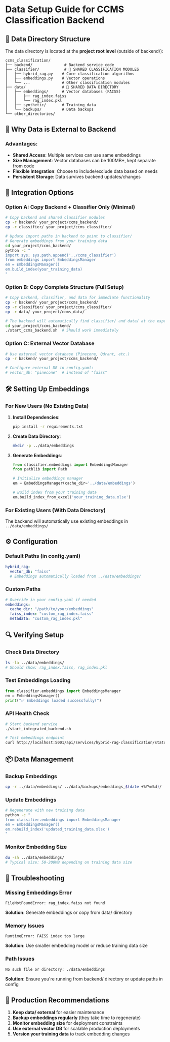 # Data Setup Guide for CCMS Classification Backend

## 📁 Data Directory Structure

The data directory is located at the **project root level** (outside of backend/):

```
ccms_classification/
├── backend/              # Backend service code
├── classifier/           # 🔧 SHARED CLASSIFICATION MODULES
│   ├── hybrid_rag.py    # Core classification algorithms
│   ├── embeddings.py    # Vector operations
│   └── ...              # Other classification modules
├── data/                # 🎯 SHARED DATA DIRECTORY
│   ├── embeddings/      # Vector databases (FAISS)
│   │   ├── rag_index.faiss
│   │   └── rag_index.pkl
│   ├── synthetic/       # Training data
│   └── backups/         # Data backups
└── other_directories/
```

## 🔄 Why Data is External to Backend

### Advantages:
- **Shared Access**: Multiple services can use same embeddings
- **Size Management**: Vector databases can be 100MB+, kept separate from code
- **Flexible Integration**: Choose to include/exclude data based on needs
- **Persistent Storage**: Data survives backend updates/changes

## 🚀 Integration Options

### Option A: Copy Backend + Classifier Only (Minimal)
```bash
# Copy backend and shared classifier modules
cp -r backend/ your_project/ccms_backend/
cp -r classifier/ your_project/ccms_classifier/

# Update import paths in backend to point to classifier/
# Generate embeddings from your training data
cd your_project/ccms_backend/
python -c "
import sys; sys.path.append('../ccms_classifier')
from embeddings import EmbeddingsManager
em = EmbeddingsManager()
em.build_index(your_training_data)
"
```

### Option B: Copy Complete Structure (Full Setup)
```bash
# Copy backend, classifier, and data for immediate functionality
cp -r backend/ your_project/ccms_backend/
cp -r classifier/ your_project/ccms_classifier/ 
cp -r data/ your_project/ccms_data/

# The backend will automatically find classifier/ and data/ at the expected relative paths
cd your_project/ccms_backend/
./start_ccms_backend.sh  # Should work immediately
```

### Option C: External Vector Database
```bash
# Use external vector database (Pinecone, Qdrant, etc.)
cp -r backend/ your_project/ccms_backend/

# Configure external DB in config.yaml:
# vector_db: "pinecone"  # instead of "faiss"
```

## 🛠️ Setting Up Embeddings

### For New Users (No Existing Data)

1. **Install Dependencies**:
   ```bash
   pip install -r requirements.txt
   ```

2. **Create Data Directory**:
   ```bash
   mkdir -p ../data/embeddings
   ```

3. **Generate Embeddings**:
   ```python
   from classifier.embeddings import EmbeddingsManager
   from pathlib import Path
   
   # Initialize embeddings manager
   em = EmbeddingsManager(cache_dir='../data/embeddings')
   
   # Build index from your training data
   em.build_index_from_excel('your_training_data.xlsx')
   ```

### For Existing Users (With Data Directory)

The backend will automatically use existing embeddings in `../data/embeddings/`

## ⚙️ Configuration

### Default Paths (in config.yaml)
```yaml
hybrid_rag:
  vector_db: "faiss"
  # Embeddings automatically loaded from ../data/embeddings/
```

### Custom Paths
```yaml
# Override in your config.yaml if needed
embeddings:
  cache_dir: "/path/to/your/embeddings"
  faiss_index: "custom_rag_index.faiss"
  metadata: "custom_rag_index.pkl"
```

## 🔍 Verifying Setup

### Check Data Directory
```bash
ls -la ../data/embeddings/
# Should show: rag_index.faiss, rag_index.pkl
```

### Test Embeddings Loading
```python
from classifier.embeddings import EmbeddingsManager
em = EmbeddingsManager()
print("✅ Embeddings loaded successfully!")
```

### API Health Check
```bash
# Start backend service
./start_integrated_backend.sh

# Test embeddings endpoint
curl http://localhost:5001/api/services/hybrid-rag-classification/status
```

## 📦 Data Management

### Backup Embeddings
```bash
cp -r ../data/embeddings/ ../data/backups/embeddings_$(date +%Y%m%d)/
```

### Update Embeddings
```bash
# Regenerate with new training data
python -c "
from classifier.embeddings import EmbeddingsManager
em = EmbeddingsManager()
em.rebuild_index('updated_training_data.xlsx')
"
```

### Monitor Embedding Size
```bash
du -sh ../data/embeddings/
# Typical size: 50-200MB depending on training data size
```

## 🚨 Troubleshooting

### Missing Embeddings Error
```
FileNotFoundError: rag_index.faiss not found
```
**Solution**: Generate embeddings or copy from data/ directory

### Memory Issues
```
RuntimeError: FAISS index too large
```
**Solution**: Use smaller embedding model or reduce training data size

### Path Issues
```
No such file or directory: ./data/embeddings
```
**Solution**: Ensure you're running from backend/ directory or update paths in config

## 🎯 Production Recommendations

1. **Keep data/ external** for easier maintenance
2. **Backup embeddings regularly** (they take time to regenerate)
3. **Monitor embedding size** for deployment constraints
4. **Use external vector DB** for scalable production deployments
5. **Version your training data** to track embedding changes